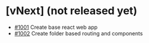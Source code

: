 # [vNext] (not released yet)
- [#1001](./BACKLOG.md#1001) Create base react web app
- [#1002](./BACKLOG.md#1002) Create folder based routing and components